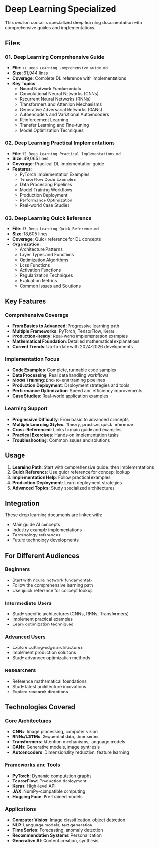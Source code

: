 # Deep Learning Specialized

This section contains specialized deep learning documentation with comprehensive guides and implementations.

## Files

### 01. Deep Learning Comprehensive Guide
- **File**: `01_Deep_Learning_Comprehensive_Guide.md`
- **Size**: 61,944 lines
- **Coverage**: Complete DL reference with implementations
- **Key Topics**:
  - Neural Network Fundamentals
  - Convolutional Neural Networks (CNNs)
  - Recurrent Neural Networks (RNNs)
  - Transformers and Attention Mechanisms
  - Generative Adversarial Networks (GANs)
  - Autoencoders and Variational Autoencoders
  - Reinforcement Learning
  - Transfer Learning and Fine-tuning
  - Model Optimization Techniques

### 02. Deep Learning Practical Implementations
- **File**: `02_Deep_Learning_Practical_Implementations.md`
- **Size**: 49,065 lines
- **Coverage**: Practical DL implementation guide
- **Features**:
  - PyTorch Implementation Examples
  - TensorFlow Code Examples
  - Data Processing Pipelines
  - Model Training Workflows
  - Production Deployment
  - Performance Optimization
  - Real-world Case Studies

### 03. Deep Learning Quick Reference
- **File**: `03_Deep_Learning_Quick_Reference.md`
- **Size**: 18,605 lines
- **Coverage**: Quick reference for DL concepts
- **Organization**:
  - Architecture Patterns
  - Layer Types and Functions
  - Optimization Algorithms
  - Loss Functions
  - Activation Functions
  - Regularization Techniques
  - Evaluation Metrics
  - Common Issues and Solutions

## Key Features

### Comprehensive Coverage
- **From Basics to Advanced**: Progressive learning path
- **Multiple Frameworks**: PyTorch, TensorFlow, Keras
- **Production-Ready**: Real-world implementation examples
- **Mathematical Foundation**: Detailed mathematical explanations
- **Current Trends**: Up-to-date with 2024-2026 developments

### Implementation Focus
- **Code Examples**: Complete, runnable code samples
- **Data Processing**: Real data handling workflows
- **Model Training**: End-to-end training pipelines
- **Production Deployment**: Deployment strategies and tools
- **Performance Optimization**: Speed and efficiency improvements
- **Case Studies**: Real-world application examples

### Learning Support
- **Progressive Difficulty**: From basic to advanced concepts
- **Multiple Learning Styles**: Theory, practice, quick reference
- **Cross-Referenced**: Links to main guide and examples
- **Practical Exercises**: Hands-on implementation tasks
- **Troubleshooting**: Common issues and solutions

## Usage

1. **Learning Path**: Start with comprehensive guide, then implementations
2. **Quick Reference**: Use quick reference for concept lookup
3. **Implementation Help**: Follow practical examples
4. **Production Deployment**: Learn deployment strategies
5. **Advanced Topics**: Study specialized architectures

## Integration

These deep learning documents are linked with:
- Main guide AI concepts
- Industry example implementations
- Terminology references
- Future technology developments

## For Different Audiences

### Beginners
- Start with neural network fundamentals
- Follow the comprehensive learning path
- Use quick reference for concept lookup

### Intermediate Users
- Study specific architectures (CNNs, RNNs, Transformers)
- Implement practical examples
- Learn optimization techniques

### Advanced Users
- Explore cutting-edge architectures
- Implement production solutions
- Study advanced optimization methods

### Researchers
- Reference mathematical foundations
- Study latest architecture innovations
- Explore research directions

## Technologies Covered

### Core Architectures
- **CNNs**: Image processing, computer vision
- **RNNs/LSTMs**: Sequential data, time series
- **Transformers**: Attention mechanisms, language models
- **GANs**: Generative models, image synthesis
- **Autoencoders**: Dimensionality reduction, feature learning

### Frameworks and Tools
- **PyTorch**: Dynamic computation graphs
- **TensorFlow**: Production deployment
- **Keras**: High-level API
- **JAX**: NumPy-compatible computing
- **Hugging Face**: Pre-trained models

### Applications
- **Computer Vision**: Image classification, object detection
- **NLP**: Language models, text generation
- **Time Series**: Forecasting, anomaly detection
- **Recommendation Systems**: Personalization
- **Generative AI**: Content creation, synthesis